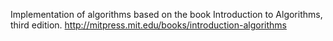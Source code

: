 Implementation of algorithms based on the book 
Introduction to Algorithms, third edition. http://mitpress.mit.edu/books/introduction-algorithms
